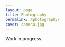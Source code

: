 ```yaml
---
layout: page
title: Photography
permalink: /photography/
cover: camera.jpg
---
```


Work in progress.
